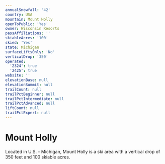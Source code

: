 ```yaml
---
annualSnowfall: '42'
country: USA
mountain: Mount Holly
openToPublic: 'Yes'
owner: Wisconsin Resorts
passAffiliations: ''
skiableAcres: '100'
skied: 'Yes'
state: Michigan
surfaceLiftsOnly: 'No'
verticalDrop: '350'
operated:
  '2324': true
  '2425': true
website: ''
elevationBase: null
elevationSummit: null
trailCount: null
trailPctBeginner: null
trailPctIntermediate: null
trailPctAdvanced: null
liftCount: null
trailPctExpert: null
---
```



# Mount Holly

Located in U.S. - Michigan, Mount Holly is a ski area with a vertical drop of 350 feet and 100 skiable acres.
